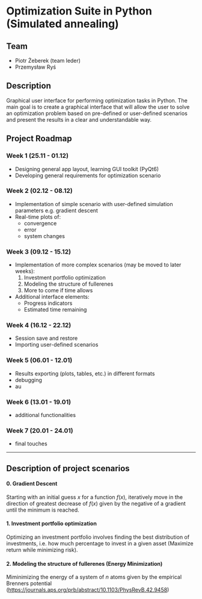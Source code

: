 # Optimization Suite in Python (Simulated annealing)

## Team
- Piotr Żeberek (team leder)
- Przemysław Ryś

## Description
Graphical user interface for performing optimization tasks in Python. The main goal is to create a graphical interface that will allow the user to solve an optimization problem based on pre-defined or user-defined scenarios and present the results in a clear and understandable way.

## Project Roadmap

### Week 1 (25.11 - 01.12)

- Designing general app layout, learning GUI toolkit (PyQt6)
- Developing general requirements for optimization scenario

### Week 2 (02.12 - 08.12)

- Implementation of simple scenario with user-defined simulation parameters e.g. gradient descent
- Real-time plots of:
    - convergence
    - error
    - system changes

### Week 3 (09.12 - 15.12)

- Implementation of more complex scenarios (may be moved to later weeks):
  1. Investment portfolio optimization
  2. Modeling the structure of fullerenes
  3. More to come if time allows
- Additional interface elements:
  - Progress indicators
  - Estimated time remaining

### Week 4 (16.12 - 22.12)

- Session save and restore 
- Importing user-defined scenarios
 
### Week 5 (06.01 - 12.01)

- Results exporting (plots, tables, etc.) in different formats
- debugging
- au

### Week 6 (13.01 - 19.01)

- additional functionalities

### Week 7 (20.01 - 24.01)

- final touches

***

## Description of project scenarios

#### 0. Gradient Descent
Starting with an initial guess $x$ for a function $f(x)$, iteratively move in the direction of greatest decrease of $f(x)$ given by the negative of a gradient until the minimum is reached.

#### 1. Investment portfolio optimization
Optimizing an investment portfolio involves finding the best distribution of investments, i.e. how much percentage to invest in a given asset (Maximize return while minimizing risk).

#### 2. Modeling the structure of fullerenes (Energy Minimization)
Miminimizing the energy of a system of $n$ atoms given by the empirical Brenners potential (https://journals.aps.org/prb/abstract/10.1103/PhysRevB.42.9458)